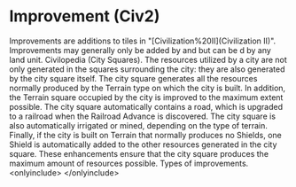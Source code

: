 # Improvement (Civ2)

Improvements are additions to tiles in "[Civilization%20II](Civilization II)".
Improvements may generally only be added by and but can be d by any land unit.
Civilopedia (City Squares).
The resources utilized by a city are not only generated in the squares surrounding the city: they are also generated by the city square itself. The city square generates all the resources normally produced by the Terrain type on which the city is built. In addition, the Terrain square occupied by the city is improved to the maximum extent possible. The city square automatically contains a road, which is upgraded to a railroad when the Railroad Advance is discovered. The city square is also automatically irrigated or mined, depending on the type of terrain. Finally, if the city is built on Terrain that normally produces no Shields, one Shield is automatically added to the other resources generated in the city square. These enhancements ensure that the city square produces the maximum amount of resources possible.
Types of improvements.
&lt;onlyinclude&gt;
&lt;/onlyinclude&gt;